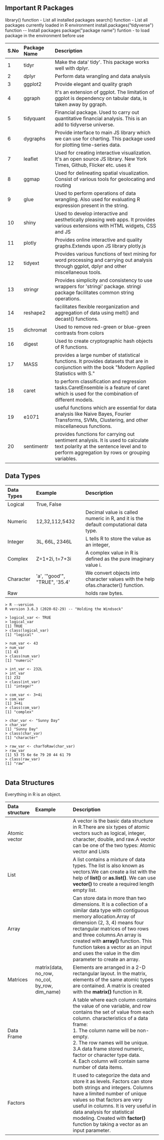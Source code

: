 ## Important R Packages

library() function - List all installed packages
search() function - List all packages currently loaded in R environment
install.packages("tidyverse") function -- Install packages
package("package name") funtion - to load package in the environment before use

| S.No | Package Name | Description                                                                                                                                                                   |
| :--- | :----------- | :---------------------------------------------------------------------------------------------------------------------------------------------------------------------------- |
| 1    | tidyr        | Make the data' tidy'. This package works well with dplyr.                                                                                                                     |
| 2    | dplyr        | Perform data wrangling and data analysis                                                                                                                                      |
| 3    | ggplot2      | Provide elegant and quality graph                                                                                                                                             |
| 4    | ggraph       | It's an extension of ggplot. The limitation of ggplot is dependency on tabular data, is taken away by ggraph.                                                                 |
| 5    | tidyquant    | Financial package. Used to carry out quantitative financial analysis. This is an add to tidyverse universe.                                                                   |
| 6    | dygraphs     | Provide interface to main JS library which we can use for charting. This package used for plotting time-series data.                                                          |
| 7    | leaflet      | Used for creating interactive visualization. It's an open source JS library. New York Times, Github, Flicker etc. uses it                                                     |
| 8    | ggmap        | Used for delineating spatial visualization. Consist of various tools for geolocating and routing                                                                              |
| 9    | glue         | Used to perform operations of data wrangling. Also used for evaluating R expression present in the string.                                                                    |
| 10   | shiny        | Used to develop interactive and aesthetically pleasing web apps. It provides various extensions with HTML widgets, CSS and JS                                                 |
| 11   | plotly       | Provides online interactive and quality graphs.Extends upon JS library plotly.js                                                                                              |
| 12   | tidyext      | Provides various functions of text mining for word processing and carrying out analysis through ggplot, dplyr and other miscellaneous tools.                                  |
| 13   | stringr      | Provides simplicity and consistency to use wrappers for 'stringi' package. stringi package facilitates common string operations.                                              |
| 14   | reshape2     | facilitates flexible reorganization and aggregation of data using melt() and decast() functions.                                                                              |
| 15   | dichromat    | Used to remove red-green or blue-green contrasts from colors                                                                                                                  |
| 16   | digest       | Used to create cryptographic hash objects of R functions.                                                                                                                     |
| 17   | MASS         | provides a large number of statistical functions. It provides datasets that are in conjunction with the book "Modern Applied Statistics with S."                              |
| 18   | caret        | to perform classification and regression tasks.CaretEnsemble is a feature of caret which is used for the combination of different models.                                     |
| 19   | e1071        | useful functions which are essential for data analysis like Naive Bayes, Fourier Transforms, SVMs, Clustering, and other miscellaneous functions.                             |
| 20   | sentimentr   | provides functions for carrying out sentiment analysis. It is used to calculate text polarity at the sentence level and to perform aggregation by rows or grouping variables. |

## Data Types

| Data Types | Example                       | Description                                                                          |
| :--------- | :---------------------------- | :----------------------------------------------------------------------------------- |
| Logical    | True, False                   |                                                                                      |
| Numeric    | 12,32,112,5432                | Decimal value is called numeric in R, and it is the default computational data type. |
| Integer    | 3L, 66L, 2346L                | L tells R to store the value as an integer,                                          |
| Complex    | Z=1+2i, t=7+3i                | A complex value in R is defined as the pure imaginary value i.                       |
| Character  | 'a', '"good'", "TRUE", '35.4' | We convert objects into character values with the help ofas.character() function.    |
| Raw        |                               | holds raw bytes.                                                                     |

```
> R --version
R version 3.6.3 (2020-02-29) -- "Holding the Windsock"

> logical_var <- TRUE
> logical_var
[1] TRUE
> class(logical_var)
[1] "logical"

> num_var <- 43
> num_var
[1] 43
> class(num_var)
[1] "numeric"

> int_var <- 232L
> int_var
[1] 232
> class(int_var)
[1] "integer"

> com_var <- 3+4i
> com_var
[1] 3+4i
> class(com_var)
[1] "complex"

> char_var <- "Sunny Day"
> char_var
[1] "Sunny Day"
> class(char_var)
[1] "character"

> raw_var <- charToRaw(char_var)
> raw_var
[1] 53 75 6e 6e 79 20 44 61 79
> class(raw_var)
[1] "raw"


```

## Data Structures

Everything in R is an object.

| Data structure | Example     | Description                                                                                                                                                                                        |
| :------------- | :---------- | :------------------------------------------------------------------------------------------------------------------------------------------------------------------------------------------------- |
| Atomic vector  |             | A vector is the basic data structure in R.There are six types of atomic vectors such as logical, integer, character, double, and raw.A vector can be one of the two types: Atomic vector and Lists |
| List           |             | A list contains a mixture of data types. The list is also known as vectors.We can create a list with the help of **list()** or **as.list()**. We can use **vector()** to create a required length empty list.  |
| Array          |             | Can store data in more than two dimensions. It is a collection of a similar data type with contiguous memory allocation.Array of dimension (2, 3, 4) means four rectangular matrices of two rows and three columns.An array is created with **array()** function. This function takes a vector as an input and uses the value in the dim parameter to create an array.|
| Matrices       |matrix(data, no_row, no_col, by_row, dim_name) | Elements are arranged in a 2-D rectangular layout. In the matrix, elements of the same atomic types are contained. A matrix is created with the **matrix()** function in R.   |
| Data Frame     | | A table where each column contains the value of one variable, and row contains the set of value from each column. characteristics of a data frame: <br/>1. The column name will be non-empty. <br/>2. The row names will be unique. <br/>3.A data frame stored numeric, factor or character type data. <br/>4. Each column will contain same number of data items.  |
| Factors        | | It used to categorize the data and store it as levels. Factors can store both strings and integers. Columns have a limited number of unique values so that factors are very useful in columns. It is very useful in data analysis for statistical modeling. Created with **factor()** function by taking a vector as an input parameter. |
